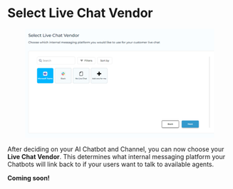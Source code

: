 # Select Live Chat Vendor

<figure><img src="../../.gitbook/assets/image (298).png" alt=""><figcaption></figcaption></figure>

After deciding on your AI Chatbot and Channel, you can now choose your **Live Chat Vendor**. This determines what internal messaging platform your Chatbots will link back to if your users want to talk to available agents.

**Coming soon!**

